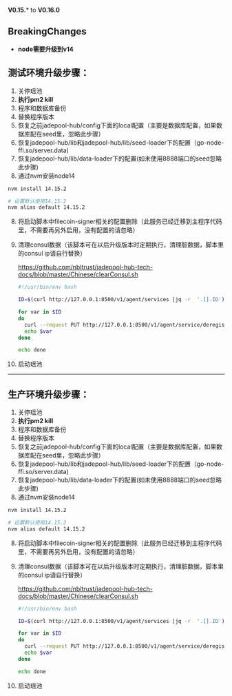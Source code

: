 **V0.15.*** to **V0.16.0**

## **BreakingChanges**

- **node需要升级到v14**

## 测试环境升级步骤：

1. 关停瑶池
2. **执行pm2 kill**
3. 程序和数据库备份
4. 替换程序版本
5. 恢复之前jadepool-hub/config下面的local配置（主要是数据库配置，如果数据库配在seed里，忽略此步骤）
6. 恢复jadepool-hub/lib和jadepool-hub/lib/seed-loader下的配置（go-node-ffi.so/server.data) 
7. 恢复jadepool-hub/lib/data-loader下的配置(如未使用8888端口的seed忽略此步骤) 
8. 通过nvm安装node14


```bash
nvm install 14.15.2

# 设置默认使用14.15.2
nvm alias default 14.15.2
```

8. 将启动脚本中filecoin-signer相关的配置删除（此服务已经迁移到主程序代码里，不需要再另外启用，没有配置的请忽略）

9. 清理consul数据（该脚本可在以后升级版本时定期执行，清理脏数据，脚本里的consul ip请自行替换）

   https://github.com/nbltrust/jadepool-hub-tech-docs/blob/master/Chinese/clearConsul.sh

   ```bash
   #!/usr/bin/env bash
   
   ID=$(curl http://127.0.0.1:8500/v1/agent/services |jq -r  '.[].ID')
   
   for var in $ID
   do
     curl --request PUT http://127.0.0.1:8500/v1/agent/service/deregister/${var} 
     echo $var 
   done
   
   echo done
   ```

10. 启动瑶池


****

## 生产环境升级步骤：

1. 关停瑶池
2. **执行pm2 kill**
3. 程序和数据库备份
4. 替换程序版本
5. 恢复之前jadepool-hub/config下面的local配置（主要是数据库配置，如果数据库配在seed里，忽略此步骤）
6. 恢复jadepool-hub/lib和jadepool-hub/lib/seed-loader下的配置（go-node-ffi.so/server.data) 
7. 恢复jadepool-hub/lib/data-loader下的配置(如未使用8888端口的seed忽略此步骤) 
8. 通过nvm安装node14

```bash
nvm install 14.15.2

# 设置默认使用14.15.2
nvm alias default 14.15.2
```

8. 将启动脚本中filecoin-signer相关的配置删除（此服务已经迁移到主程序代码里，不需要再另外启用，没有配置的请忽略）

9. 清理consul数据（该脚本可在以后升级版本时定期执行，清理脏数据，脚本里的consul ip请自行替换）

   https://github.com/nbltrust/jadepool-hub-tech-docs/blob/master/Chinese/clearConsul.sh

   ```bash
   #!/usr/bin/env bash
   
   ID=$(curl http://127.0.0.1:8500/v1/agent/services |jq -r  '.[].ID')
   
   for var in $ID
   do
     curl --request PUT http://127.0.0.1:8500/v1/agent/service/deregister/${var} 
     echo $var 
   done
   
   echo done
   ```

10. 启动瑶池